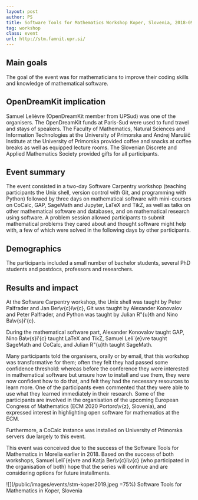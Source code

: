 ```yaml
---
layout: post
author: PS
title: Software Tools for Mathematics Workshop Koper, Slovenia, 2018-09-24--2018-09-28
tag: workshop
class: event
url: http://stm.famnit.upr.si/
---
```


## Main goals

 The goal of the event was for mathematicians
to improve their coding skills and knowledge of mathematical software.

## OpenDreamKit implication

 Samuel Lelièvre (OpenDreamKit member from UPSud) was one of
the organisers. The OpenDreamKit funds at Paris-Sud were used to fund travel
and stays of speakers.
The Faculty of Mathematics, Natural Sciences and Information Technologies at the University of Primorska
and Andrej Marušič Institute at the University of Primorska 
provided coffee and snacks at coffee breaks as well as equipped lecture rooms. 
The Slovenian Discrete and Applied Mathematics Society provided gifts for all participants.

## Event summary

 The event consisted in a two-day Software Carpentry
workshop (teaching participants the Unix shell, version control with Git,
and programming with Python) followed by three days on mathematical software
with mini-courses on CoCalc, GAP, SageMath and Jupyter, LaTeX and TikZ, as well
as talks on other mathematical software and databases, and on mathematical
research using software. A problem session allowed participants to submit
mathematical problems they cared about and thought software might help with,
a few of which were solved in the following days by other participants.

## Demographics

 The participants included a small number of bachelor
students, several PhD students and postdocs, professors and
researchers.

## Results and impact

 At the Software Carpentry workshop, 
the Unix shell was taught by Peter Palfrader and Jan Ber\v{c}i\v{c}, 
Git was taught by Alexander Konovalov and Peter Palfrader,
and Python was taught by Julian R\"{u}th and Nino Ba\v{s}i\'{c}.

During the mathematical software part,
Alexander Konovalov taught GAP,
Nino Ba\v{s}i\'{c} taught LaTeX and TikZ,
Samuel Leli\`{e}vre taught SageMath and CoCalc,
and Julian R\"{u}th taught SageMath.

Many participants told the organisers, orally or by email, that this workshop
was transformative for them; often they felt they had passed some confidence
threshold: whereas before the conference they were interested in mathematical
software but unsure how to install and use them, they were now confident how
to do that, and felt they had the necessary resources to learn more.
One of the participants even commented that they were able to use what they learned
immediately in their research.
Some of the participants are involved in the organisation of the upcoming 
European Congress of Mathematics (ECM 2020 Portoro\v{z}, Slovenia),
and expressed interest in highlighting open software for mathematics at the ECM.

Furthermore, a CoCalc instance was installed on University of Primorska servers
due largely to this event.

This event was conceived due to the success of the Software Tools for Mathematics
in Morelia earlier in 2018.
Based on the success of both workshops,
Samuel Leli\`{e}vre and Katja Ber\v{c}i\v{c} (who participated in the organisation of both)
hope that the series will continue and are considering options for future installments.

![](/public/images/events/stm-koper2019.jpeg =75%)
Software Tools for Mathematics in Koper, Slovenia





